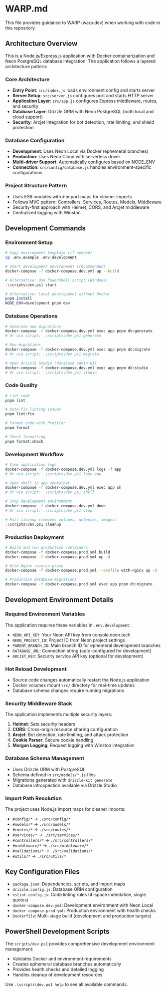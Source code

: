 # WARP.md

This file provides guidance to WARP (warp.dev) when working with code in this repository.

## Architecture Overview

This is a Node.js/Express.js application with Docker containerization and Neon PostgreSQL database integration. The application follows a layered architecture pattern:

### Core Architecture
- **Entry Point**: `src/index.js` loads environment config and starts server
- **Server Setup**: `src/server.js` configures port and starts HTTP server
- **Application Layer**: `src/app.js` configures Express middleware, routes, and security
- **Database Layer**: Drizzle ORM with Neon PostgreSQL (both local and cloud support)
- **Security**: Arcjet integration for bot detection, rate limiting, and shield protection

### Database Configuration
- **Development**: Uses Neon Local via Docker (ephemeral branches)
- **Production**: Uses Neon Cloud with serverless driver
- **Multi-driver Support**: Automatically configures based on NODE_ENV
- **Connection**: `src/config/database.js` handles environment-specific configurations

### Project Structure Pattern
- Uses ES6 modules with `#` import maps for cleaner imports
- Follows MVC pattern: Controllers, Services, Routes, Models, Middleware
- Security-first approach with Helmet, CORS, and Arcjet middleware
- Centralized logging with Winston

## Development Commands

### Environment Setup
```bash
# Copy environment template (if needed)
cp .env.example .env.development

# Start development environment (recommended)
docker-compose -f docker-compose.dev.yml up --build

# Alternative: Use PowerShell script (Windows)
.\scripts\dev.ps1 start

# Alternative: Local development without Docker
pnpm install
NODE_ENV=development pnpm dev
```

### Database Operations
```bash
# Generate new migrations
docker-compose -f docker-compose.dev.yml exec app pnpm db:generate
# Or via script: .\scripts\dev.ps1 generate

# Run migrations
docker-compose -f docker-compose.dev.yml exec app pnpm db:migrate  
# Or via script: .\scripts\dev.ps1 migrate

# Open Drizzle Studio (database admin UI)
docker-compose -f docker-compose.dev.yml exec app pnpm db:studio
# Or via script: .\scripts\dev.ps1 studio
```

### Code Quality
```bash
# Lint code
pnpm lint

# Auto-fix linting issues
pnpm lint:fix

# Format code with Prettier
pnpm format

# Check formatting
pnpm format:check
```

### Development Workflow
```bash
# View application logs
docker-compose -f docker-compose.dev.yml logs -f app
# Or via script: .\scripts\dev.ps1 logs app

# Open shell in app container
docker-compose -f docker-compose.dev.yml exec app sh
# Or via script: .\scripts\dev.ps1 shell

# Stop development environment
docker-compose -f docker-compose.dev.yml down
# Or via script: .\scripts\dev.ps1 stop

# Full cleanup (removes volumes, networks, images)
.\scripts\dev.ps1 cleanup
```

### Production Deployment
```bash
# Build and run production containers
docker-compose -f docker-compose.prod.yml build
docker-compose -f docker-compose.prod.yml up -d

# With Nginx reverse proxy
docker-compose -f docker-compose.prod.yml --profile with-nginx up -d

# Production database migrations
docker-compose -f docker-compose.prod.yml exec app pnpm db:migrate
```

## Development Environment Details

### Required Environment Variables
The application requires these variables in `.env.development`:
- `NEON_API_KEY`: Your Neon API key from console.neon.tech
- `NEON_PROJECT_ID`: Project ID from Neon project settings
- `PARENT_BRANCH_ID`: Main branch ID for ephemeral development branches
- `DATABASE_URL`: Connection string (auto-configured for development)
- `ARCJET_KEY`: Security service API key (optional for development)

### Hot Reload Development
- Source code changes automatically restart the Node.js application
- Docker volumes mount `src/` directory for real-time updates
- Database schema changes require running migrations

### Security Middleware Stack
The application implements multiple security layers:
1. **Helmet**: Sets security headers
2. **CORS**: Cross-origin resource sharing configuration  
3. **Arcjet**: Bot detection, rate limiting, and attack protection
4. **Cookie Parser**: Secure cookie handling
5. **Morgan Logging**: Request logging with Winston integration

### Database Schema Management
- Uses Drizzle ORM with PostgreSQL
- Schema defined in `src/models/*.js` files
- Migrations generated with `drizzle-kit generate`
- Database introspection available via Drizzle Studio

### Import Path Resolution
The project uses Node.js import maps for cleaner imports:
- `#config/*` → `./src/config/*`
- `#models/*` → `./src/models/*`
- `#routes/*` → `./src/routes/*`
- `#services/*` → `./src/services/*`
- `#controllers/*` → `./src/controllers/*`
- `#middleware/*` → `./src/middleware/*`
- `#validations/*` → `./src/validations/*`
- `#utils/*` → `./src/utils/*`

## Key Configuration Files

- `package.json`: Dependencies, scripts, and import maps
- `drizzle.config.js`: Database ORM configuration
- `eslint.config.js`: Code linting rules (4-space indentation, single quotes)
- `docker-compose.dev.yml`: Development environment with Neon Local
- `docker-compose.prod.yml`: Production environment with health checks
- `Dockerfile`: Multi-stage build (development and production targets)

## PowerShell Development Scripts

The `scripts/dev.ps1` provides comprehensive development environment management:
- Validates Docker and environment requirements
- Creates ephemeral database branches automatically
- Provides health checks and detailed logging
- Handles cleanup of development resources

Use `.\scripts\dev.ps1 help` to see all available commands.